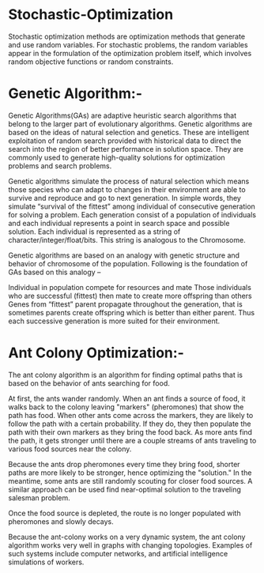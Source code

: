 # Stochastic-Optimization
Stochastic optimization methods are optimization methods that generate and use random variables. For stochastic problems, the random variables appear in the formulation of the optimization problem itself, which involves random objective functions or random constraints.

# Genetic Algorithm:-
Genetic Algorithms(GAs) are adaptive heuristic search algorithms that belong to the larger part of evolutionary algorithms. Genetic algorithms are based on the ideas of natural selection and genetics. These are intelligent exploitation of random search provided with historical data to direct the search into the region of better performance in solution space. They are commonly used to generate high-quality solutions for optimization problems and search problems.

Genetic algorithms simulate the process of natural selection which means those species who can adapt to changes in their environment are able to survive and reproduce and go to next generation. In simple words, they simulate “survival of the fittest” among individual of consecutive generation for solving a problem. Each generation consist of a population of individuals and each individual represents a point in search space and possible solution. Each individual is represented as a string of character/integer/float/bits. This string is analogous to the Chromosome.

Genetic algorithms are based on an analogy with genetic structure and behavior of chromosome of the population. Following is the foundation of GAs based on this analogy –

Individual in population compete for resources and mate
Those individuals who are successful (fittest) then mate to create more offspring than others
Genes from “fittest” parent propagate throughout the generation, that is sometimes parents create offspring which is better than either parent.
Thus each successive generation is more suited for their environment.

# Ant Colony Optimization:-
The ant colony algorithm is an algorithm for finding optimal paths that is based on the behavior of ants searching for food.

At first, the ants wander randomly. When an ant finds a source of food, it walks back to the colony leaving "markers" (pheromones) that show the path has food. When other ants come across the markers, they are likely to follow the path with a certain probability. If they do, they then populate the path with their own markers as they bring the food back. As more ants find the path, it gets stronger until there are a couple streams of ants traveling to various food sources near the colony.

Because the ants drop pheromones every time they bring food, shorter paths are more likely to be stronger, hence optimizing the "solution." In the meantime, some ants are still randomly scouting for closer food sources. A similar approach can be used find near-optimal solution to the traveling salesman problem.

Once the food source is depleted, the route is no longer populated with pheromones and slowly decays.

Because the ant-colony works on a very dynamic system, the ant colony algorithm works very well in graphs with changing topologies. Examples of such systems include computer networks, and artificial intelligence simulations of workers.
